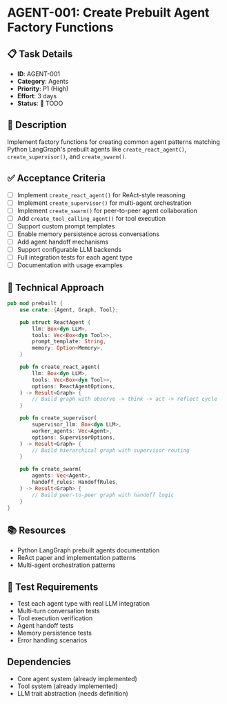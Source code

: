 # AGENT-001: Create Prebuilt Agent Factory Functions

## 📋 Task Details
- **ID**: AGENT-001
- **Category**: Agents
- **Priority**: P1 (High)
- **Effort**: 3 days
- **Status**: 🔴 TODO

## 📝 Description
Implement factory functions for creating common agent patterns matching Python LangGraph's prebuilt agents like `create_react_agent()`, `create_supervisor()`, and `create_swarm()`.

## ✅ Acceptance Criteria
- [ ] Implement `create_react_agent()` for ReAct-style reasoning
- [ ] Implement `create_supervisor()` for multi-agent orchestration
- [ ] Implement `create_swarm()` for peer-to-peer agent collaboration
- [ ] Add `create_tool_calling_agent()` for tool execution
- [ ] Support custom prompt templates
- [ ] Enable memory persistence across conversations
- [ ] Add agent handoff mechanisms
- [ ] Support configurable LLM backends
- [ ] Full integration tests for each agent type
- [ ] Documentation with usage examples

## 🔧 Technical Approach
```rust
pub mod prebuilt {
    use crate::{Agent, Graph, Tool};

    pub struct ReactAgent {
        llm: Box<dyn LLM>,
        tools: Vec<Box<dyn Tool>>,
        prompt_template: String,
        memory: Option<Memory>,
    }

    pub fn create_react_agent(
        llm: Box<dyn LLM>,
        tools: Vec<Box<dyn Tool>>,
        options: ReactAgentOptions,
    ) -> Result<Graph> {
        // Build graph with observe -> think -> act -> reflect cycle
    }

    pub fn create_supervisor(
        supervisor_llm: Box<dyn LLM>,
        worker_agents: Vec<Agent>,
        options: SupervisorOptions,
    ) -> Result<Graph> {
        // Build hierarchical graph with supervisor routing
    }

    pub fn create_swarm(
        agents: Vec<Agent>,
        handoff_rules: HandoffRules,
    ) -> Result<Graph> {
        // Build peer-to-peer graph with handoff logic
    }
}
```

## 📚 Resources
- Python LangGraph prebuilt agents documentation
- ReAct paper and implementation patterns
- Multi-agent orchestration patterns

## 🧪 Test Requirements
- Test each agent type with real LLM integration
- Multi-turn conversation tests
- Tool execution verification
- Agent handoff tests
- Memory persistence tests
- Error handling scenarios

## Dependencies
- Core agent system (already implemented)
- Tool system (already implemented)
- LLM trait abstraction (needs definition)